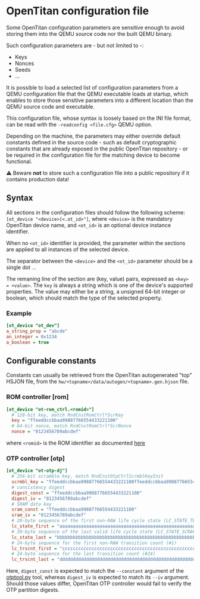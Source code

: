 # OpenTitan configuration file

Some OpenTitan configuration parameters are sensitive enough to avoid storing them into the QEMU
source code nor the built QEMU binary.

Such configuration parameters are - but not limited to -:
* Keys
* Nonces
* Seeds
* ...

It is possible to load a selected list of configuration parameters from a QEMU configuration file
that the QEMU executable loads at startup, which enables to store those sensitive parameters into
a different location than the QEMU source code and executable.

This configuration file, whose syntax is loosely based on the INI file format, can be read with the
`-readconfig <file.cfg>` QEMU option.

Depending on the machine, the parameters may either override default constants defined in the source
code - such as default cryptographic constants that are already exposed in the public OpenTitan
repository - or be required in the configuration file for the matching device to become functional.

⚠️ Beware **not** to store such a configuration file into a public repository if it contains
   production data!

## Syntax

All sections in the configuration files should follow the following scheme:
`[ot_device "<device>[<.ot_id>"]`, where `<device>` is the mandatory OpenTitan device name, and
`<ot_id>` is an optional device instance identifier.

When no `<ot_id>` identifier is provided, the parameter within the sections are applied to all
instances of the selected device.

The separator between the `<device>` and the `<ot_id>` parameter should be a single dot `.`.

The remaning line of the section are (key, value) pairs, expressed as `<key> = <value>`. The `key`
is always a string which is one of the device's supported properties. The value may either be a
string, a unsigned 64-bit integer or boolean, which should match the type of the selected property.

### Example

```ini
[ot_device "ot_dev"]
a_string_prop = "abcde"
an_integer = 0x1234
a_boolean = true
```

## Configurable constants

Constants can usually be retrieved from the OpenTitan autogenerated "top" HSJON file, from the
`hw/<topname>/data/autogen/<topname>.gen.hjson` file.

### ROM controller [rom]

```ini
[ot_device "ot-rom_ctrl.<romid>"]
  # 128-bit key, match RndCnstRomCtrl*ScrKey
  key = "ffeeddccbbaa99887766554433221100"
  # 64-bit nonce, match RndCnstRomCtrl*ScrNonce
  nonce = "0123456789abcdef"
```
where `<romid>` is the ROM identifier as documented [here](rom_ctrl.md#romid)

### OTP controller [otp]

```ini
[ot_device "ot-otp-dj"]
  # 256-bit scramble key, match RndCnstOtpCtrlScrmblKeyInit
  scrmbl_key = "ffeeddccbbaa99887766554433221100ffeeddccbbaa99887766554433221100"
  # consistency digest
  digest_const = "ffeeddccbbaa99887766554433221100"
  digest_iv = "0123456789abcdef"
  # SRAM data key
  sram_const = "ffeeddccbbaa99887766554433221100"
  sram_iv = "0123456789abcdef"
  # 20-byte sequence of the first non-RAW life cycle state (LC_STATE_TESTUNLOCKED0)
  lc_state_first = "aaaaaaaaaaaaaaaaaaaaaaaaaaaaaaaaaaaaaaaaaaaaaaaaaaaaaaaaaaaaaaaaaaaaaaaaaaaaaaaa"
  # 20-byte sequence of the last valid life cycle state (LC_STATE_SCRAP)
  lc_state_last = "bbbbbbbbbbbbbbbbbbbbbbbbbbbbbbbbbbbbbbbbbbbbbbbbbbbbbbbbbbbbbbbbbbbbbbbbbbbbbbbb"
  # 24-byte sequence for the first non-RAW transition count (#1)
  lc_trscnt_first = "cccccccccccccccccccccccccccccccccccccccccccccccccccccccccccccccccccccccccccccccccccccccccccccccc"
  # 24-byte sequence for the last transition count (#24)
  lc_trscnt_last = "dddddddddddddddddddddddddddddddddddddddddddddddddddddddddddddddddddddddddddddddddddddddddddddddd"
```

Here, `digest_const` is expected to match the `--constant` argument of the [otptool.py](otptool.md)
tool, whereas `digest_iv` is expected to match its `--iv` argument. Should those values differ,
OpenTitan OTP controller would fail to verify the OTP partition digests.
